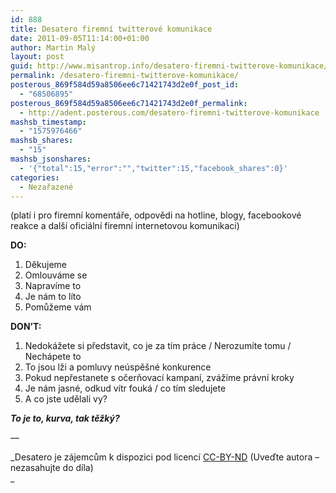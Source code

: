 ```yaml
---
id: 888
title: Desatero firemní twitterové komunikace
date: 2011-09-05T11:14:00+01:00
author: Martin Malý
layout: post
guid: http://www.misantrop.info/desatero-firemni-twitterove-komunikace/
permalink: /desatero-firemni-twitterove-komunikace/
posterous_869f584d59a8506ee6c71421743d2e0f_post_id:
  - "68506895"
posterous_869f584d59a8506ee6c71421743d2e0f_permalink:
  - http://adent.posterous.com/desatero-firemni-twitterove-komunikace
mashsb_timestamp:
  - "1575976466"
mashsb_shares:
  - "15"
mashsb_jsonshares:
  - '{"total":15,"error":"","twitter":15,"facebook_shares":0}'
categories:
  - Nezařazené
---
```

(plat&iacute; i pro firemn&iacute; koment&aacute;ře, odpovědi na hotline, blogy, facebookov&eacute; reakce a dal&scaron;&iacute; ofici&aacute;ln&iacute; firemn&iacute; internetovou komunikaci)

**DO:**

  1. Děkujeme
  2. Omlouv&aacute;me se
  3. Naprav&iacute;me to
  4. Je n&aacute;m to l&iacute;to
  5. Pomůžeme v&aacute;m

**DON&#8217;T:**

  1. Nedok&aacute;žete si představit, co je za t&iacute;m pr&aacute;ce / Nerozum&iacute;te tomu / Nech&aacute;pete to
  2. To jsou lži a pomluvy ne&uacute;spě&scaron;n&eacute; konkurence
  3. Pokud nepřestanete s očerňovac&iacute; kampan&iacute;, zv&aacute;ž&iacute;me pr&aacute;vn&iacute; kroky
  4. Je n&aacute;m jasn&eacute;, odkud v&iacute;tr fouk&aacute; / co t&iacute;m sledujete
  5. A co jste udělali vy?

**_To je to, kurva, tak těžk&yacute;?_**

&#8212;

_Desatero je z&aacute;jemcům k dispozici pod licenc&iacute; [CC-BY-ND](http://creativecommons.org/licenses/by-nd/3.0/cz/) (Uveďte autora &#8211; nezasahujte do d&iacute;la)  
_